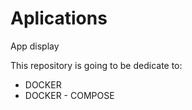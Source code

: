 # Aplications
App display


This repository is going to be dedicate to:

 - DOCKER
 - DOCKER - COMPOSE
